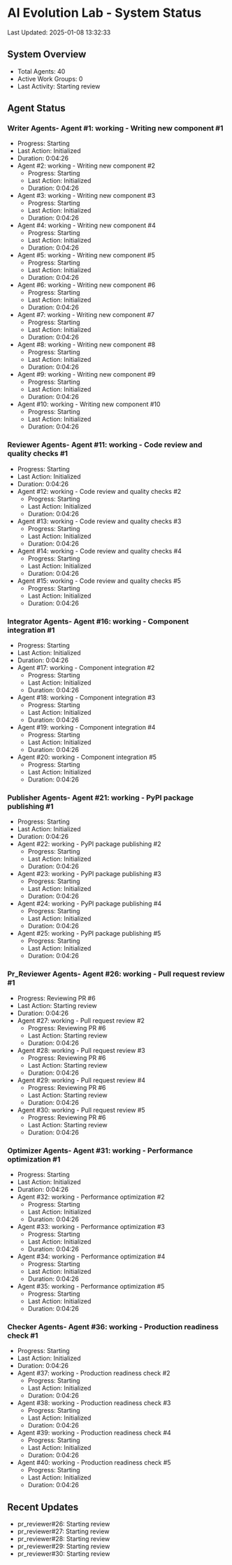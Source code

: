 # AI Evolution Lab - System Status
Last Updated: 2025-01-08 13:32:33

## System Overview
- Total Agents: 40
- Active Work Groups: 0
- Last Activity: Starting review

## Agent Status

### Writer Agents- Agent #1: working - Writing new component #1
  - Progress: Starting
  - Last Action: Initialized
  - Duration: 0:04:26
- Agent #2: working - Writing new component #2
  - Progress: Starting
  - Last Action: Initialized
  - Duration: 0:04:26
- Agent #3: working - Writing new component #3
  - Progress: Starting
  - Last Action: Initialized
  - Duration: 0:04:26
- Agent #4: working - Writing new component #4
  - Progress: Starting
  - Last Action: Initialized
  - Duration: 0:04:26
- Agent #5: working - Writing new component #5
  - Progress: Starting
  - Last Action: Initialized
  - Duration: 0:04:26
- Agent #6: working - Writing new component #6
  - Progress: Starting
  - Last Action: Initialized
  - Duration: 0:04:26
- Agent #7: working - Writing new component #7
  - Progress: Starting
  - Last Action: Initialized
  - Duration: 0:04:26
- Agent #8: working - Writing new component #8
  - Progress: Starting
  - Last Action: Initialized
  - Duration: 0:04:26
- Agent #9: working - Writing new component #9
  - Progress: Starting
  - Last Action: Initialized
  - Duration: 0:04:26
- Agent #10: working - Writing new component #10
  - Progress: Starting
  - Last Action: Initialized
  - Duration: 0:04:26

### Reviewer Agents- Agent #11: working - Code review and quality checks #1
  - Progress: Starting
  - Last Action: Initialized
  - Duration: 0:04:26
- Agent #12: working - Code review and quality checks #2
  - Progress: Starting
  - Last Action: Initialized
  - Duration: 0:04:26
- Agent #13: working - Code review and quality checks #3
  - Progress: Starting
  - Last Action: Initialized
  - Duration: 0:04:26
- Agent #14: working - Code review and quality checks #4
  - Progress: Starting
  - Last Action: Initialized
  - Duration: 0:04:26
- Agent #15: working - Code review and quality checks #5
  - Progress: Starting
  - Last Action: Initialized
  - Duration: 0:04:26

### Integrator Agents- Agent #16: working - Component integration #1
  - Progress: Starting
  - Last Action: Initialized
  - Duration: 0:04:26
- Agent #17: working - Component integration #2
  - Progress: Starting
  - Last Action: Initialized
  - Duration: 0:04:26
- Agent #18: working - Component integration #3
  - Progress: Starting
  - Last Action: Initialized
  - Duration: 0:04:26
- Agent #19: working - Component integration #4
  - Progress: Starting
  - Last Action: Initialized
  - Duration: 0:04:26
- Agent #20: working - Component integration #5
  - Progress: Starting
  - Last Action: Initialized
  - Duration: 0:04:26

### Publisher Agents- Agent #21: working - PyPI package publishing #1
  - Progress: Starting
  - Last Action: Initialized
  - Duration: 0:04:26
- Agent #22: working - PyPI package publishing #2
  - Progress: Starting
  - Last Action: Initialized
  - Duration: 0:04:26
- Agent #23: working - PyPI package publishing #3
  - Progress: Starting
  - Last Action: Initialized
  - Duration: 0:04:26
- Agent #24: working - PyPI package publishing #4
  - Progress: Starting
  - Last Action: Initialized
  - Duration: 0:04:26
- Agent #25: working - PyPI package publishing #5
  - Progress: Starting
  - Last Action: Initialized
  - Duration: 0:04:26

### Pr_Reviewer Agents- Agent #26: working - Pull request review #1
  - Progress: Reviewing PR #6
  - Last Action: Starting review
  - Duration: 0:04:26
- Agent #27: working - Pull request review #2
  - Progress: Reviewing PR #6
  - Last Action: Starting review
  - Duration: 0:04:26
- Agent #28: working - Pull request review #3
  - Progress: Reviewing PR #6
  - Last Action: Starting review
  - Duration: 0:04:26
- Agent #29: working - Pull request review #4
  - Progress: Reviewing PR #6
  - Last Action: Starting review
  - Duration: 0:04:26
- Agent #30: working - Pull request review #5
  - Progress: Reviewing PR #6
  - Last Action: Starting review
  - Duration: 0:04:26

### Optimizer Agents- Agent #31: working - Performance optimization #1
  - Progress: Starting
  - Last Action: Initialized
  - Duration: 0:04:26
- Agent #32: working - Performance optimization #2
  - Progress: Starting
  - Last Action: Initialized
  - Duration: 0:04:26
- Agent #33: working - Performance optimization #3
  - Progress: Starting
  - Last Action: Initialized
  - Duration: 0:04:26
- Agent #34: working - Performance optimization #4
  - Progress: Starting
  - Last Action: Initialized
  - Duration: 0:04:26
- Agent #35: working - Performance optimization #5
  - Progress: Starting
  - Last Action: Initialized
  - Duration: 0:04:26

### Checker Agents- Agent #36: working - Production readiness check #1
  - Progress: Starting
  - Last Action: Initialized
  - Duration: 0:04:26
- Agent #37: working - Production readiness check #2
  - Progress: Starting
  - Last Action: Initialized
  - Duration: 0:04:26
- Agent #38: working - Production readiness check #3
  - Progress: Starting
  - Last Action: Initialized
  - Duration: 0:04:26
- Agent #39: working - Production readiness check #4
  - Progress: Starting
  - Last Action: Initialized
  - Duration: 0:04:26
- Agent #40: working - Production readiness check #5
  - Progress: Starting
  - Last Action: Initialized
  - Duration: 0:04:26


## Recent Updates
- pr_reviewer#26: Starting review
- pr_reviewer#27: Starting review
- pr_reviewer#28: Starting review
- pr_reviewer#29: Starting review
- pr_reviewer#30: Starting review
